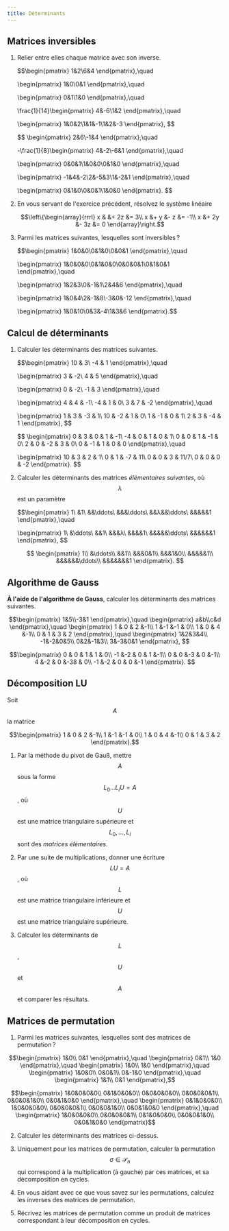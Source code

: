 ```yaml
---
title: Déterminants
---
```


## Matrices inversibles

1. Relier entre elles chaque matrice avec son inverse.
   
   $$\begin{pmatrix}
   1&2\\6&4
   \end{pmatrix},\quad
   
   \begin{pmatrix}
   1&0\\0&1
   \end{pmatrix},\quad
   
   \begin{pmatrix}
   0&1\\1&0
   \end{pmatrix},\quad
   
   \frac{1}{14}\begin{pmatrix}
   4&-6\\1&2
   \end{pmatrix},\quad
   
   \begin{pmatrix}
   1&0&2\\1&1&-1\\1&2&-3
   \end{pmatrix},
   $$
   
   $$
   \begin{pmatrix}
   2&6\\-1&4
   \end{pmatrix},\quad
   
   -\frac{1}{8}\begin{pmatrix}
   4&-2\\-6&1
   \end{pmatrix},\quad
   
   \begin{pmatrix}
   0&0&1\\1&0&0\\0&1&0
   \end{pmatrix},\quad
   
   \begin{pmatrix}
   -1&4&-2\\2&-5&3\\1&-2&1
   \end{pmatrix},\quad
   
   \begin{pmatrix}
   0&1&0\\0&0&1\\1&0&0
   \end{pmatrix}.
   $$

2. En vous servant de l'exercice précédent, résolvez le système linéaire
   
   $$\left\{\begin{array}{rrrl}
   x & &+ 2z &= 3\\
   x &+ y &- z &= -1\\
   x &+ 2y &- 3z &= 0
   \end{array}\right.$$

2. Parmi les matrices suivantes, lesquelles sont inversibles ?
   
   $$\begin{pmatrix}
   1&0&0\\0&1&0\\0&0&1
   \end{pmatrix},\quad
   
   \begin{pmatrix}
   1&0&0&0\\0&1&0&0\\0&0&0&1\\0&1&0&1
   \end{pmatrix},\quad
   
   \begin{pmatrix}
   1&2&3\\0&-1&1\\2&4&6
   \end{pmatrix},\quad
   
   \begin{pmatrix}
   1&0&4\\2&-1&8\\-3&0&-12
   \end{pmatrix},\quad
   
   \begin{pmatrix}
   1&0&10\\0&3&-4\\1&3&6
   \end{pmatrix}.$$


## Calcul de déterminants


1. Calculer les déterminants des matrices suivantes.
   
   $$\begin{pmatrix}
   10 & 3\\
   -4 & 1
   \end{pmatrix},\quad
   
   \begin{pmatrix}
   3 & -2\\
   4 & 5
   \end{pmatrix},\quad
   
   \begin{pmatrix}
   0 & -2\\
   -1 & 3
   \end{pmatrix},\quad
   
   \begin{pmatrix}
   4 & 4 & -1\\
   -4 & 1 & 0\\
   3 & 7 & -2
   \end{pmatrix},\quad
   
   \begin{pmatrix}
   1 & 3 & -3 & 1\\
   10 & -2 & 1 & 0\\
   1 & -1 & 0 & 1\\
   2 & 3 & -4 & 1
   \end{pmatrix},
   $$
   
   $$
   \begin{pmatrix}
   0 & 3 & 0 & 1 & -1\\
   -4 & 0 & 1 & 0 & 1\\
   0 & 0 & 1 & -1 & 0\\
   2 & 0 & -2 & 3 & 0\\
   0 & -1 & 1 & 0 & 0
   \end{pmatrix},\quad
   
   \begin{pmatrix}
   10 & 3 & 2 & 1\\
   0 & 1 & -7 & 11\\
   0 & 0 & 3 & 11/7\\
   0 & 0 & 0 & -2
   \end{pmatrix}.
   $$

2. Calculer les déterminants des matrices *élémentaires suivantes*, où
   $$λ$$ est un paramètre
   
   $$\begin{pmatrix}
   1\\
   &1\\
   &&\ddots\\
   &&&\ddots\\
   &&λ&&\ddots\\
   &&&&&1
   \end{pmatrix},\quad
   
   \begin{pmatrix}
   1\\
   &\ddots\\
   &&1\\
   &&&λ\\
   &&&&1\\
   &&&&&\ddots\\
   &&&&&&1
   \end{pmatrix},
   $$
   
   $$
   \begin{pmatrix}
   1\\
   &\ddots\\
   &&1\\
   &&&0&1\\
   &&&1&0\\
   &&&&&1\\
   &&&&&&\ddots\\
   &&&&&&&1
   \end{pmatrix}.
   $$

## Algorithme de Gauss

**À l'aide de l'algorithme de Gauss**, calculer les déterminants des
matrices suivantes.

$$\begin{pmatrix}
1&5\\-3&1
\end{pmatrix},\quad
\begin{pmatrix}
a&b\\c&d
\end{pmatrix},\quad
\begin{pmatrix}
1 & 0 & 2 &-1\\
1 &-1 &-1 & 0\\
1 & 0 & 4 &-1\\
0 & 1 & 3 & 2
\end{pmatrix},\quad
\begin{pmatrix}
1&2&3&4\\
-1&-2&0&5\\
0&2&-1&3\\
3&-3&0&1
\end{pmatrix},
$$

<!-- $$
\begin{pmatrix}
-a&b&a\\
b&a&a\\
a&a&b
\end{pmatrix},\quad -->
$$\begin{pmatrix}
0 & 0 & 1 &  1 & 0\\
-1 &-2 & 0 &  1 &-1\\
0 & 0 &-3 &  0 &-1\\
4 &-2 & 0 &-38 & 0\\
-1 &-2 & 0 &  0 &-1
\end{pmatrix}.
$$

## Décomposition LU

Soit $$A$$ la matrice

$$\begin{pmatrix}
1 & 0 & 2 &-1\\
1 &-1 &-1 & 0\\
1 & 0 & 4 &-1\\
0 & 1 & 3 & 2
\end{pmatrix}.$$

1. Par la méthode du pivot de Gauß, mettre $$A$$ sous la forme
$$L_0\dots L_iU=A$$, où $$U$$ est une matrice triangulaire
supérieure et $$L_0,\dots,L_i$$ sont des *matrices élémentaires*.

2. Par une suite de multiplications, donner une écriture $$LU=A$$, où
$$L$$ est une matrice triangulaire inférieure et $$U$$ est une
matrice triangulaire supérieure.

3. Calculer les déterminants de $$L$$, $$U$$ et $$A$$ et comparer les
résultats.


## Matrices de permutation

1. Parmi les matrices suivantes, lesquelles sont des matrices de
permutation ?

$$\begin{pmatrix}
1&0\\
0&1
\end{pmatrix},\quad
\begin{pmatrix}
0&1\\
1&0
\end{pmatrix},\quad
\begin{pmatrix}
1&0\\
1&0
\end{pmatrix},\quad
\begin{pmatrix}
1&0&0\\
0&0&1\\
0&-1&0
\end{pmatrix},\quad
\begin{pmatrix}
1&1\\
0&1
\end{pmatrix},$$

$$\begin{pmatrix}
1&0&0&0&0\\
0&1&0&0&0\\
0&0&0&0&0\\
0&0&0&0&1\\
0&0&0&1&0\\
0&0&1&0&0
\end{pmatrix},\quad
\begin{pmatrix}
0&1&0&0&0\\
1&0&0&0&0\\
0&0&0&0&1\\
0&0&0&1&0\\
0&0&1&0&0
\end{pmatrix},\quad
\begin{pmatrix}
1&0&0&0&0\\
0&0&0&0&1\\
0&1&0&0&0\\
0&0&0&1&0\\
0&0&1&0&0
\end{pmatrix}$$

2. Calculer les déterminants des matrices ci-dessus.

3. Uniquement pour les matrices de permutation, calculer la
permutation $$σ∈\mathcal{S}_n$$ qui correspond à la multiplication
(à gauche) par ces matrices, et sa décomposition en cycles.

4. En vous aidant avec ce que vous savez sur les permutations,
calculez les inverses des matrices de permutation.

5. Récrivez les matrices de permutation comme un produit de matrices
correspondant à leur décomposition en cycles.

   
